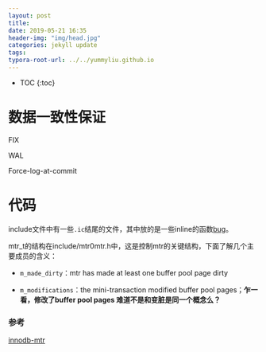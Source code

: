 ```yaml
---
layout: post
title: 
date: 2019-05-21 16:35
header-img: "img/head.jpg"
categories: jekyll update
tags:
typora-root-url: ../../yummyliu.github.io
---
```


* TOC
{:toc}
# 数据一致性保证

FIX

WAL

Force-log-at-commit

# 代码

include文件中有一些`.ic`结尾的文件，其中放的是一些inline的函数[bug](https://bugs.mysql.com/bug.php?id=91885)。

mtr_t的结构在include/mtr0mtr.h中，这是控制mtr的关键结构，下面了解几个主要成员的含义：

+ `m_made_dirty`：mtr has made at least one buffer pool page dirty

+ `m_modifications`：the mini-transaction modified buffer pool pages；**乍一看，修改了buffer pool pages 难道不是和变脏是同一个概念么？**

























### 参考

[innodb-mtr](https://www.kancloud.cn/digest/innodb-zerok/195089)